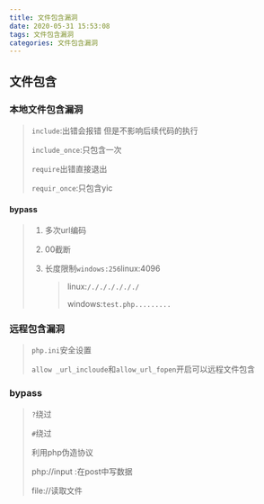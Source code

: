 ```yaml
---
title: 文件包含漏洞
date: 2020-05-31 15:53:08
tags: 文件包含漏洞
categories: 文件包含漏洞
---
```


## 文件包含

### 本地文件包含漏洞

> `include`:出错会报错 但是不影响后续代码的执行
>
> `include_once`:只包含一次
>
> `require`出错直接退出
>
> `requir_once`:只包含yic



#### bypass

> 1. 多次url编码
>
> 2. 00截断
>
> 3. 长度限制`windows:256`linux:4096
>
>    > linux:`/././././././`
>    >
>    > windows:`test.php.........`

### 远程包含漏洞

> `php.ini`安全设置
>
> `allow _url_incloude`和`allow_url_fopen`开启可以远程文件包含

### bypass

> `?`绕过
>
> `#`绕过
>
> 利用php伪造协议
>
> php://input :在post中写数据
>
> file://读取文件
>
> 